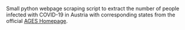Small python webpage scraping script to extract the number of people infected with COVID-19 in Austria with corresponding states from the official [AGES Homepage](https://www.ages.at/themen/krankheitserreger/coronavirus/).
